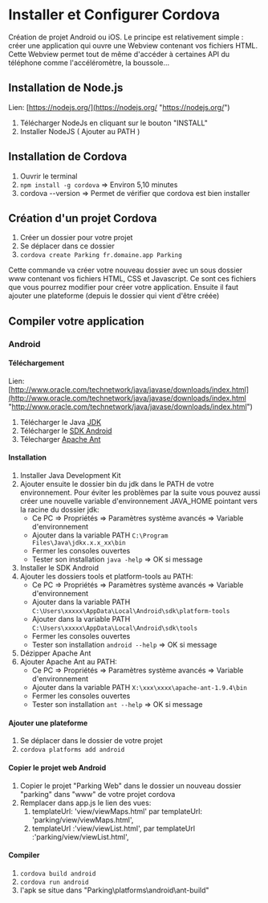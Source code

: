 # Installer et Configurer Cordova #

Création de projet Android ou iOS. Le principe est relativement simple : créer une application qui ouvre une Webview contenant vos fichiers HTML. Cette Webview permet tout de même d'accéder à certaines API du téléphone comme l'accéléromètre, la boussole…


## Installation de Node.js ##

Lien: [https://nodejs.org/](https://nodejs.org/ "https://nodejs.org/")

1. Télécharger NodeJs en cliquant sur le bouton "INSTALL"
2. Installer NodeJS ( Ajouter au PATH )


## Installation de Cordova ##
1. Ouvrir le terminal
2. `npm install -g cordova` => Environ 5,10 minutes
3. cordova --version => Permet de vérifier que cordova est bien installer


## Création d'un projet Cordova ##

1. Créer un dossier pour votre projet 
2. Se déplacer dans ce dossier 
3. `cordova create Parking fr.domaine.app Parking`


Cette commande va créer votre nouveau dossier avec un sous dossier www contenant vos fichiers HTML, CSS et Javascript. Ce sont ces fichiers que vous pourrez modifier pour créer votre application. Ensuite il faut ajouter une plateforme (depuis le dossier qui vient d'être créée)


## Compiler votre application ##

### Android ###
#### Téléchargement #####

Lien: [http://www.oracle.com/technetwork/java/javase/downloads/index.html](http://www.oracle.com/technetwork/java/javase/downloads/index.html "http://www.oracle.com/technetwork/java/javase/downloads/index.html")

1. Télécharger le Java [JDK](http://www.oracle.com/technetwork/java/javase/downloads/index.html) 
2. Télécharger le [SDK Android](http://developer.android.com/sdk/index.html#Other) 
3. Télecharger [Apache Ant](http://ant.apache.org/bindownload.cgi)


#### Installation #####

1. Installer Java Development Kit 
2. Ajouter ensuite le dossier bin du jdk dans le PATH de votre environnement. Pour éviter les problèmes par la suite vous pouvez aussi créer une nouvelle variable d'environnement JAVA_HOME pointant vers la racine du dossier jdk:
	- Ce PC => Propriétés => Paramètres système avancés => Variable d'environnement
	- Ajouter dans la variable PATH `C:\Program Files\Java\jdkx.x.x_xx\bin`
	- Fermer les consoles ouvertes
	- Tester son installation `java -help` => OK si message 
3. Installer le SDK Android 
4. Ajouter les dossiers tools et platform-tools au PATH:  
	- Ce PC => Propriétés => Paramètres système avancés => Variable d'environnement
	- Ajouter dans la variable PATH `C:\Users\xxxxx\AppData\Local\Android\sdk\platform-tools`
	- Ajouter dans la variable PATH `C:\Users\xxxxx\AppData\Local\Android\sdk\tools`
	- Fermer les consoles ouvertes
	- Tester son installation `android --help` => OK si message
5. Dézipper Apache Ant 
6. Ajouter Apache Ant au PATH:  
	- Ce PC => Propriétés => Paramètres système avancés => Variable d'environnement
	- Ajouter dans la variable PATH `X:\xxx\xxxx\apache-ant-1.9.4\bin` 
	- Fermer les consoles ouvertes
	- Tester son installation `ant --help` => OK si message
 

#### Ajouter une plateforme ####

1. Se déplacer dans le dossier de votre projet
2. `cordova platforms add android`



#### Copier le projet web Android ####

1. Copier le projet "Parking Web" dans le dossier un nouveau dossier "parking" dans "www" de votre projet cordova
2. Remplacer dans app.js le lien des vues:
	1. templateUrl: 'view/viewMaps.html' par templateUrl: 'parking/view/viewMaps.html',
	2. templateUrl :'view/viewList.html', par templateUrl :'parking/view/viewList.html',

#### Compiler ####

1. `cordova build android`
2. `cordova run android`
3. l'apk se situe dans "Parking\platforms\android\ant-build"



















